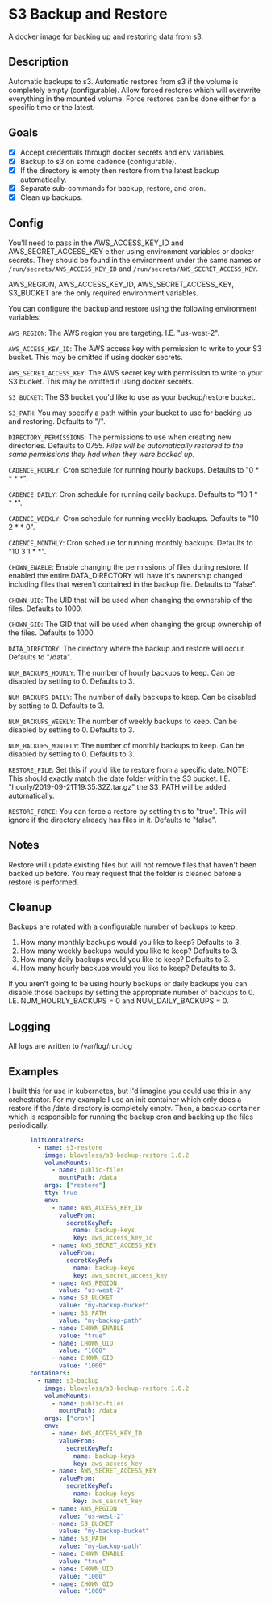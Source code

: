 # S3 Backup and Restore
A docker image for backing up and restoring data from s3.

## Description
Automatic backups to s3. Automatic restores from s3 if the volume is completely empty (configurable).
Allow forced restores which will overwrite everything in the mounted volume.
Force restores can be done either for a specific time or the latest.

## Goals
- [x] Accept credentials through docker secrets and env variables.
- [x] Backup to s3 on some cadence (configurable).
- [x] If the directory is empty then restore from the latest backup automatically.
- [x] Separate sub-commands for backup, restore, and cron.
- [x] Clean up backups.

## Config
You'll need to pass in the AWS_ACCESS_KEY_ID and AWS_SECRET_ACCESS_KEY either using environment variables or docker
secrets. They should be found in the environment under the same names or `/run/secrets/AWS_ACCESS_KEY_ID` and
`/run/secrets/AWS_SECRET_ACCESS_KEY`.

AWS_REGION, AWS_ACCESS_KEY_ID, AWS_SECRET_ACCESS_KEY, S3_BUCKET are the only required environment variables.

You can configure the backup and restore using the following environment variables:

`AWS_REGION`: The AWS region you are targeting. I.E. "us-west-2".

`AWS_ACCESS_KEY_ID`: The AWS access key with permission to write to your S3 bucket. This may be omitted if using docker
secrets.

`AWS_SECRET_ACCESS_KEY`: The AWS secret key with permission to write to your S3 bucket. This may be omitted if using
docker secrets.

`S3_BUCKET`: The S3 bucket you'd like to use as your backup/restore bucket.

`S3_PATH`: You may specify a path within your bucket to use for backing up and restoring. Defaults to "/".

`DIRECTORY_PERMISSIONS`: The permissions to use when creating new directories. Defaults to 0755. _Files will be
automatically restored to the same permissions they had when they were backed up._

`CADENCE_HOURLY`: Cron schedule for running hourly backups. Defaults to "0 * * * *".

`CADENCE_DAILY`: Cron schedule for running daily backups. Defaults to "10 1 * * *".

`CADENCE_WEEKLY`: Cron schedule for running weekly backups. Defaults to "10 2 * * 0".

`CADENCE_MONTHLY`: Cron schedule for running monthly backups. Defaults to "10 3 1 * *".

`CHOWN_ENABLE`: Enable changing the permissions of files during restore. If enabled the entire DATA_DIRECTORY will
have it's ownership changed including files that weren't contained in the backup file. Defaults to "false".

`CHOWN_UID`: The UID that will be used when changing the ownership of the files. Defaults to 1000.

`CHOWN_GID`: The GID that will be used when changing the group ownership of the files. Defaults to 1000.

`DATA_DIRECTORY`: The directory where the backup and restore will occur. Defaults to "/data".

`NUM_BACKUPS_HOURLY`: The number of hourly backups to keep. Can be disabled by setting to 0. Defaults to 3.

`NUM_BACKUPS_DAILY`: The number of daily backups to keep. Can be disabled by setting to 0. Defaults to 3.

`NUM_BACKUPS_WEEKLY`: The number of weekly backups to keep. Can be disabled by setting to 0. Defaults to 3.

`NUM_BACKUPS_MONTHLY`: The number of monthly backups to keep. Can be disabled by setting to 0. Defaults to 3.

`RESTORE_FILE`: Set this if you'd like to restore from a specific date. NOTE: This should exactly match the date folder
within the S3 bucket. I.E. "hourly/2019-09-21T19:35:32Z.tar.gz" the S3_PATH will be added automatically.

`RESTORE_FORCE`: You can force a restore by setting this to "true". This will ignore if the directory already has files
in it. Defaults to "false". 

## Notes
Restore will update existing files but will not remove files that haven't been backed up before. You may request that
the folder is cleaned before a restore is performed.

## Cleanup
Backups are rotated with a configurable number of backups to keep.
  1. How many monthly backups would you like to keep? Defaults to 3.
  2. How many weekly backups would you like to keep? Defaults to 3.
  3. How many daily backups would you like to keep? Defaults to 3.
  4. How many hourly backups would you like to keep? Defaults to 3.

If you aren't going to be using hourly backups or daily backups you can disable those backups by setting the appropriate
number of backups to 0. I.E. NUM_HOURLY_BACKUPS = 0 and NUM_DAILY_BACKUPS = 0.

## Logging
All logs are written to /var/log/run.log

## Examples
I built this for use in kubernetes, but I'd imagine you could use this in any orchestrator. For my example I use an init
container which only does a restore if the /data directory is completely empty. Then, a backup container which is
responsible for running the backup cron and backing up the files periodically.

```yaml
      initContainers:
        - name: s3-restore
          image: bloveless/s3-backup-restore:1.0.2
          volumeMounts:
            - name: public-files
              mountPath: /data
          args: ["restore"]
          tty: true
          env:
            - name: AWS_ACCESS_KEY_ID
              valueFrom:
                secretKeyRef:
                  name: backup-keys
                  key: aws_access_key_id
            - name: AWS_SECRET_ACCESS_KEY
              valueFrom:
                secretKeyRef:
                  name: backup-keys
                  key: aws_secret_access_key
            - name: AWS_REGION
              value: "us-west-2"
            - name: S3_BUCKET
              value: "my-backup-bucket"
            - name: S3_PATH
              value: "my-backup-path"
            - name: CHOWN_ENABLE
              value: "true"
            - name: CHOWN_UID
              value: "1000"
            - name: CHOWN_GID
              value: "1000"
      containers:
        - name: s3-backup
          image: bloveless/s3-backup-restore:1.0.2
          volumeMounts:
            - name: public-files
              mountPath: /data
          args: ["cron"]
          env:
            - name: AWS_ACCESS_KEY_ID
              valueFrom:
                secretKeyRef:
                  name: backup-keys
                  key: aws_access_key
            - name: AWS_SECRET_ACCESS_KEY
              valueFrom:
                secretKeyRef:
                  name: backup-keys
                  key: aws_secret_key
            - name: AWS_REGION
              value: "us-west-2"
            - name: S3_BUCKET
              value: "my-backup-bucket"
            - name: S3_PATH
              value: "my-backup-path"
            - name: CHOWN_ENABLE
              value: "true"
            - name: CHOWN_UID
              value: "1000"
            - name: CHOWN_GID
              value: "1000"
```
